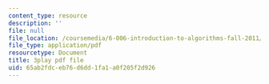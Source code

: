 ```yaml
---
content_type: resource
description: ''
file: null
file_location: /coursemedia/6-006-introduction-to-algorithms-fall-2011/65ab2fdceb76d6dd1fa1a0f205f2d926_mQSp6VmfakA.pdf
file_type: application/pdf
resourcetype: Document
title: 3play pdf file
uid: 65ab2fdc-eb76-d6dd-1fa1-a0f205f2d926
---
```

